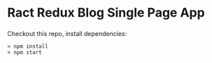 # Ract Redux Blog Single Page App

###

Checkout this repo, install dependencies:

```
> npm install
> npm start
```
